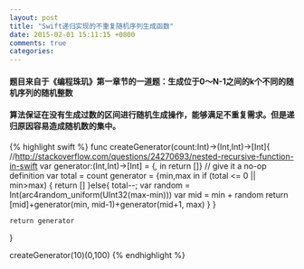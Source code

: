 ```yaml
---
layout: post
title: "Swift递归实现的不重复随机序列生成函数"
date: 2015-02-01 15:11:15 +0800
comments: true
categories: 
---
```

 
#### 题目来自于《编程珠玑》第一章节的一道题：生成位于0～N-1之间的k个不同的随机序列的随机整数

#### 算法保证在没有生成过数的区间进行随机生成操作，能够满足不重复需求。但是递归原因容易造成随机数的集中。

{% highlight swift %}
func createGenerator(count:Int)->(Int,Int)->[Int]{
    //http://stackoverflow.com/questions/24270693/nested-recursive-function-in-swift
    var generator:(Int,Int)->[Int] = {_,_ in return []} // give it a no-op definition
    var total = count
    generator = {min,max in
        if (total <= 0 || min>max) {
            return []
        }else{
            total--;
            var random = Int(arc4random_uniform(UInt32(max-min)))
            var mid = min + random
            return [mid]+generator(min, mid-1)+generator(mid+1, max)
        }
    }
    
    return generator
}

createGenerator(10)(0,100)
{% endhighlight %}